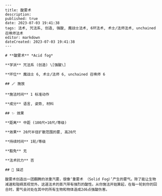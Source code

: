 
    ---
    title: 酸雾术
    description: 
    published: true
    date: 2023-07-03 19:41:38
    tags: 法术, 咒法系, 创造, 强酸, 魔战士法术, 6环法术, 术士/法师法术, unchained 召唤师法术
    editor: markdown
    dateCreated: 2023-07-03 19:41:38
    ---

    # **酸雾术** *Acid fog*

    **学派** 咒法系 (创造) \[强酸\] 

    **环位** 魔战士 6, 术士/法师 6, unchained 召唤师 6

    ## 🪄 施放

    **施法时间** 1 标准动作

    **成分** 语言, 姿势, 材料

    ## ✨ 效果  

    **距离** 中距 (100尺+10尺/等级) 

    **效果** 20尺半径扩散范围的雾, 高20尺 

    **持续时间** 1轮/等级 

    **豁免** 无

    **法术抗力** 否

    ## 📖 描述

    酸雾术创造出一团翻腾的浓重汽雾，很像‘重雾术 （Solid Fog）’产生的雾气。除了能让生物减速和阻碍其视觉外，这道法术的蒸汽带有强烈的酸性。从你施法开始算起，在每一轮到你的回合时，雾气会对处在其中的所有生物和物体造成2d6点强酸伤害。
    